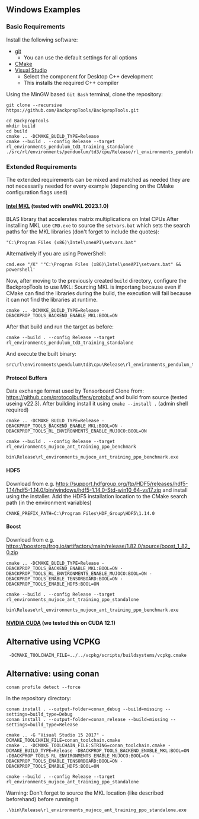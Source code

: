 ## Windows Examples
### Basic Requirements
Install the following software:
* [git](https://git-scm.com/download/win)
  * You can use the default settings for all options
* [CMake](https://cmake.org/install/)
* [Visual Studio](https://visualstudio.microsoft.com/)
  * Select the component for Desktop C++ development
  * This installs the required C++ compiler

Using the MinGW based `Git Bash` terminal, clone the repository:
```
git clone --recursive https://github.com/BackpropTools/BackpropTools.git
```
```
cd BackpropTools
mkdir build
cd build
cmake .. -DCMAKE_BUILD_TYPE=Release
cmake --build . --config Release --target rl_environments_pendulum_td3_training_standalone
./src/rl/environments/penduolum/td3/cpu/Release/rl_environments_pendulum_td3_training_standalone.exe
```


### Extended Requirements
The extended requirements can be mixed and matched as needed they are not necessarily needed for every example (depending on the CMake configuration flags used)

#### [Intel MKL](https://www.intel.com/content/www/us/en/developer/tools/oneapi/onemkl-download.html) (tested with oneMKL 2023.1.0)
BLAS library that accelerates matrix multiplications on Intel CPUs
After installing MKL use `CMD.exe` to source the `setvars.bat` which sets the search paths for the MKL libraries (don't forget to include the quotes):
```
"C:\Program Files (x86)\Intel\oneAPI\setvars.bat"
```
Alternatively if you are using PowerShell:
```
cmd.exe "/K" '"C:\Program Files (x86)\Intel\oneAPI\setvars.bat" && powershell'
```
Now, after moving to the previously created `build` directory, configure the BackpropTools to use MKL:
Sourcing MKL is importang because even if CMake can find the libraries during the build, the execution will fail because it can not find the libraries at runtime.
```
cmake .. -DCMAKE_BUILD_TYPE=Release -DBACKPROP_TOOLS_BACKEND_ENABLE_MKL:BOOL=ON
```
After that build and run the target as before:
```
cmake --build . --config Release --target rl_environments_pendulum_td3_training_standalone
```
And execute the built binary:
```
src\rl\environments\pendulum\td3\cpu\Release\rl_environments_pendulum_td3_training_standalone.exe
```
#### __Protocol Buffers__
Data exchange format used by Tensorboard
Clone from: https://github.com/protocolbuffers/protobuf and build from source (tested useing v22.3). After building install it using `cmake --install .` (admin shell required)

```
cmake .. -DCMAKE_BUILD_TYPE=Release -DBACKPROP_TOOLS_BACKEND_ENABLE_MKL:BOOL=ON -DBACKPROP_TOOLS_RL_ENVIRONMENTS_ENABLE_MUJOCO:BOOL=ON
```

```
cmake --build . --config Release --target rl_environments_mujoco_ant_training_ppo_benchmark
```

```
bin\Release\rl_environments_mujoco_ant_training_ppo_benchmark.exe
```

#### __HDF5__
Download from e.g. https://support.hdfgroup.org/ftp/HDF5/releases/hdf5-1.14/hdf5-1.14.0/bin/windows/hdf5-1.14.0-Std-win10_64-vs17.zip
and install using  the installer.
Add the HDF5 installation location to the CMake search path (in the environment variables)
```
CMAKE_PREFIX_PATH=C:\Program Files\HDF_Group\HDF5\1.14.0
```

#### __Boost__
Download from e.g. https://boostorg.jfrog.io/artifactory/main/release/1.82.0/source/boost_1_82_0.zip

```
cmake .. -DCMAKE_BUILD_TYPE=Release -DBACKPROP_TOOLS_BACKEND_ENABLE_MKL:BOOL=ON -DBACKPROP_TOOLS_RL_ENVIRONMENTS_ENABLE_MUJOCO:BOOL=ON -DBACKPROP_TOOLS_ENABLE_TENSORBOARD:BOOL=ON -DBACKPROP_TOOLS_ENABLE_HDF5:BOOL=ON
```

```
cmake --build . --config Release --target rl_environments_mujoco_ant_training_ppo_standalone
```

```
bin\Release\rl_environments_mujoco_ant_training_ppo_benchmark.exe
```

#### [NVIDIA CUDA](https://developer.nvidia.com/cuda-downloads) (we tested this on CUDA 12.1)



## Alternative using VCPKG

```
 -DCMAKE_TOOLCHAIN_FILE=../../vcpkg/scripts/buildsystems/vcpkg.cmake
```

## Alternative: using conan

```
conan profile detect --force
```
In the repository directory:
```
conan install . --output-folder=conan_debug --build=missing --settings=build_type=Debug
conan install . --output-folder=conan_release --build=missing --settings=build_type=Release
```
```
cmake .. -G "Visual Studio 15 2017" -DCMAKE_TOOLCHAIN_FILE=conan_toolchain.cmake
cmake .. -DCMAKE_TOOLCHAIN_FILE:STRING=conan_toolchain.cmake -DCMAKE_BUILD_TYPE=Release -DBACKPROP_TOOLS_BACKEND_ENABLE_MKL:BOOL=ON -DBACKPROP_TOOLS_RL_ENVIRONMENTS_ENABLE_MUJOCO:BOOL=ON -DBACKPROP_TOOLS_ENABLE_TENSORBOARD:BOOL=ON -DBACKPROP_TOOLS_ENABLE_HDF5:BOOL=ON
```
```
cmake --build . --config Release --target rl_environments_mujoco_ant_training_ppo_standalone
```

Warning: Don't forget to source the MKL location (like described beforehand) before running it

```
.\bin\Release\rl_environments_mujoco_ant_training_ppo_standalone.exe
```